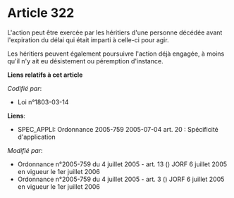 # Article 322

L'action peut être exercée par les héritiers d'une personne décédée avant l'expiration du délai qui était imparti à celle-ci
pour agir.

Les héritiers peuvent également poursuivre l'action déjà engagée, à moins qu'il n'y ait eu désistement ou péremption
d'instance.

**Liens relatifs à cet article**

_Codifié par_:

  - Loi n°1803-03-14

**Liens**:

  - SPEC_APPLI: Ordonnance 2005-759 2005-07-04 art. 20 : Spécificité d'application

_Modifié par_:

  - Ordonnance n°2005-759 du 4 juillet 2005 - art. 13 () JORF 6 juillet 2005 en vigueur le 1er juillet 2006
  - Ordonnance n°2005-759 du 4 juillet 2005 - art. 3 () JORF 6 juillet 2005 en vigueur le 1er juillet 2006
